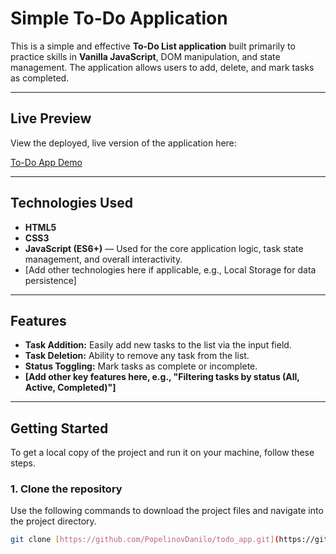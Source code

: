 # Simple To-Do Application

This is a simple and effective **To-Do List application** built primarily to practice skills in **Vanilla JavaScript**, DOM manipulation, and state management. The application allows users to add, delete, and mark tasks as completed.

---

## Live Preview

View the deployed, live version of the application here:

[To-Do App Demo](https://popelinovdanilo.github.io/todo_app/)

---

## Technologies Used

* **HTML5**
* **CSS3**
* **JavaScript (ES6+)** — Used for the core application logic, task state management, and overall interactivity.
* [Add other technologies here if applicable, e.g., Local Storage for data persistence]

---

## Features

* **Task Addition:** Easily add new tasks to the list via the input field.
* **Task Deletion:** Ability to remove any task from the list.
* **Status Toggling:** Mark tasks as complete or incomplete.
* **[Add other key features here, e.g., "Filtering tasks by status (All, Active, Completed)"]**

---

## Getting Started

To get a local copy of the project and run it on your machine, follow these steps.

### 1. Clone the repository

Use the following commands to download the project files and navigate into the project directory.

```bash
git clone [https://github.com/PopelinovDanilo/todo_app.git](https://github.com/PopelinovDanilo/todo_app.git)
